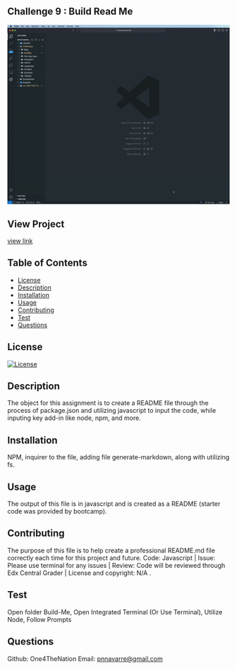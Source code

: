 ## Challenge 9 : Build Read Me

![Project Preview](./utils/ScreenRecording2024-06-29at9.06.24AM-ezgif.com-speed.gif)

## View Project
[view link](https://drive.google.com/file/d/1rpP3QSG7EIsVeG_r9hs97zms1U9VpBWl/view?usp=sharing)

## Table of Contents
* [License](#license)
* [Description](#description)
* [Installation](#installation)
* [Usage](#usage)
* [Contributing](#contributing)
* [Test](#test)
* [Questions](#questions)

## License 
[![License](https://img.shields.io/badge/License-Apache_2.0-blue.svg)](https://opensource.org/licenses/Apache-2.0)

## Description
The object for this assignment is to create a README file through the process of package.json and utilizing javascript to input the code, while inputing key add-in like node, npm, and more.

## Installation 
NPM, inquirer to the file, adding file generate-markdown, along with utilizing fs.

## Usage 
The output of this file is in javascript and is created as a README (starter code was provided by bootcamp).

## Contributing 
The purpose of this file is to help create a professional README.md file correctly each time for this project and future. Code: Javascript | Issue: Please use terminal for any issues | Review: Code will be reviewed through Edx Central Grader | License and copyright: N/A .

## Test
Open folder Build-Me, Open Integrated Terminal (Or Use Terminal), Utilize Node, Follow Prompts

## Questions
Github: One4TheNation
Email: pnnavarre@gmail.com
